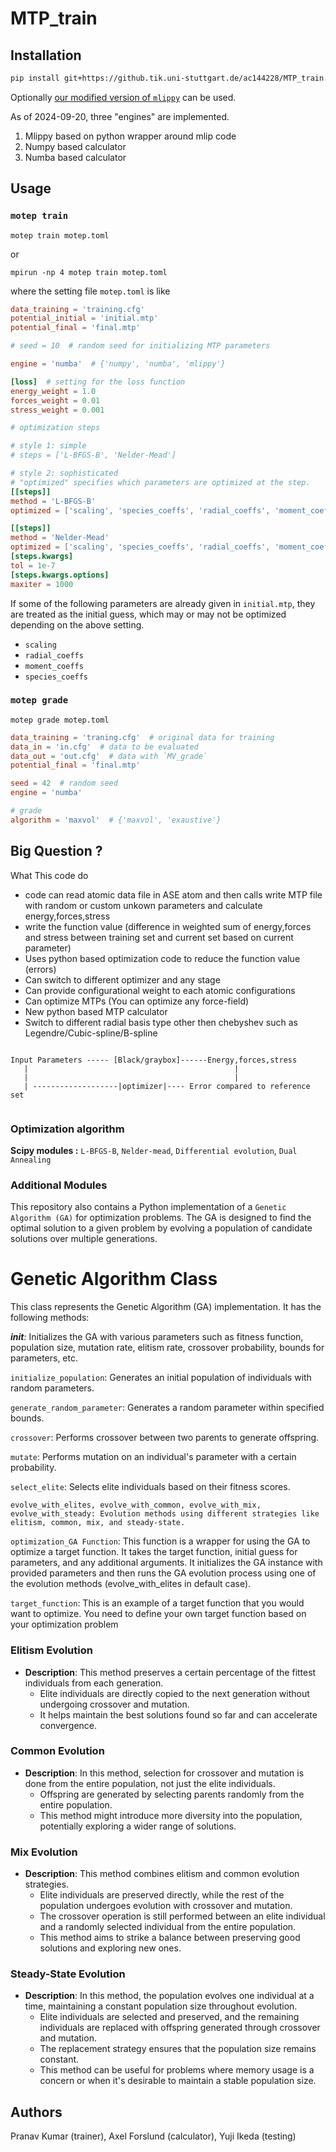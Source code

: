 # MTP_train

## Installation

```bash
pip install git+https://github.tik.uni-stuttgart.de/ac144228/MTP_train.git
```

Optionally [our modified version of `mlippy`](https://gitlab.com/yuzie007/mlip-2/-/tree/mlippy) can be used.

As of 2024-09-20, three "engines" are implemented.

1. Mlippy based on python wrapper around mlip code
2. Numpy based calculator
3. Numba based calculator

## Usage

### `motep train`

```
motep train motep.toml
```

or

```
mpirun -np 4 motep train motep.toml
```

where the setting file `motep.toml` is like

```toml
data_training = 'training.cfg'
potential_initial = 'initial.mtp'
potential_final = 'final.mtp'

# seed = 10  # random seed for initializing MTP parameters

engine = 'numba'  # {'numpy', 'numba', 'mlippy'}

[loss]  # setting for the loss function
energy_weight = 1.0
forces_weight = 0.01
stress_weight = 0.001

# optimization steps

# style 1: simple
# steps = ['L-BFGS-B', 'Nelder-Mead']

# style 2: sophisticated
# "optimized" specifies which parameters are optimized at the step.
[[steps]]
method = 'L-BFGS-B'
optimized = ['scaling', 'species_coeffs', 'radial_coeffs', 'moment_coeffs']

[[steps]]
method = 'Nelder-Mead'
optimized = ['scaling', 'species_coeffs', 'radial_coeffs', 'moment_coeffs']
[steps.kwargs]
tol = 1e-7
[steps.kwargs.options]
maxiter = 1000
```

If some of the following parameters are already given in `initial.mtp`,
they are treated as the initial guess, which may or may not be optimized
depending on the above setting.

- `scaling`
- `radial_coeffs`
- `moment_coeffs`
- `species_coeffs`

### `motep grade`

```
motep grade motep.toml
```

```toml
data_training = 'traning.cfg'  # original data for training
data_in = 'in.cfg'  # data to be evaluated
data_out = 'out.cfg'  # data with `MV_grade`
potential_final = 'final.mtp'

seed = 42  # random seed
engine = 'numba'

# grade
algorithm = 'maxvol'  # {'maxvol', 'exaustive'}
```

## Big Question ?
What This code do

- code can read atomic data file in ASE atom and then calls write MTP file with random or custom unkown parameters and calculate energy,forces,stress
- write the function value (difference in weighted sum of energy,forces and stress between training set and current set based on current parameter)
- Uses python based optimization code to reduce the function value (errors)
- Can switch to different optimizer and any stage
- Can provide configurational weight to each atomic configurations
- Can optimize MTPs (You can optimize any force-field)
- New python based MTP calculator
- Switch to different radial basis type other then chebyshev such as Legendre/Cubic-spline/B-spline

````

Input Parameters ----- [Black/graybox]------Energy,forces,stress
   |                                              |
   |                                              |
   | -------------------|optimizer|---- Error compared to reference set


````






### Optimization algorithm

**Scipy modules :** ```L-BFGS-B```, ```Nelder-mead```, ```Differential evolution```, ```Dual Annealing```







### Additional Modules


This repository also contains a Python implementation of a ```Genetic Algorithm (GA)``` for optimization problems. The GA is designed to find the optimal solution to a given problem by evolving a population of candidate solutions over multiple generations.
 # Genetic Algorithm Class




This class represents the Genetic Algorithm (GA) implementation. It has the following methods:

*__init__:* Initializes the GA with various parameters such as fitness function, population size, mutation rate, elitism rate, crossover probability, bounds for parameters, etc.

```initialize_population```: Generates an initial population of individuals with random parameters. 

```generate_random_parameter```: Generates a random parameter within specified bounds.

```crossover```: Performs crossover between two parents to generate offspring.

```mutate```: Performs mutation on an individual's parameter with a certain probability.

```select_elite```: Selects elite individuals based on their fitness scores.

```evolve_with_elites, evolve_with_common, evolve_with_mix, evolve_with_steady: Evolution methods using different strategies like elitism, common, mix, and steady-state.```

```optimization_GA Function```: This function is a wrapper for using the GA to optimize a target function. It takes the target function, initial guess for parameters, and any additional arguments. It initializes the GA instance with provided parameters and then runs the GA evolution process using one of the evolution methods (evolve_with_elites in default case).


```target_function```: This is an example of a target function that you would want to optimize. You need to define your own target function based on your optimization problem

 ### Elitism Evolution
- **Description**: This method preserves a certain percentage of the fittest individuals from each generation.
  - Elite individuals are directly copied to the next generation without undergoing crossover and mutation.
  - It helps maintain the best solutions found so far and can accelerate convergence.

### Common Evolution
- **Description**: In this method, selection for crossover and mutation is done from the entire population, not just the elite individuals.
  - Offspring are generated by selecting parents randomly from the entire population.
  - This method might introduce more diversity into the population, potentially exploring a wider range of solutions.

### Mix Evolution
- **Description**: This method combines elitism and common evolution strategies.
  - Elite individuals are preserved directly, while the rest of the population undergoes evolution with crossover and mutation.
  - The crossover operation is still performed between an elite individual and a randomly selected individual from the entire population.
  - This method aims to strike a balance between preserving good solutions and exploring new ones.

### Steady-State Evolution
- **Description**: In this method, the population evolves one individual at a time, maintaining a constant population size throughout evolution.
  - Elite individuals are selected and preserved, and the remaining individuals are replaced with offspring generated through crossover and mutation.
  - The replacement strategy ensures that the population size remains constant.
  - This method can be useful for problems where memory usage is a concern or when it's desirable to maintain a stable population size.

## Authors

Pranav Kumar (trainer), Axel Forslund (calculator), Yuji Ikeda (testing)
